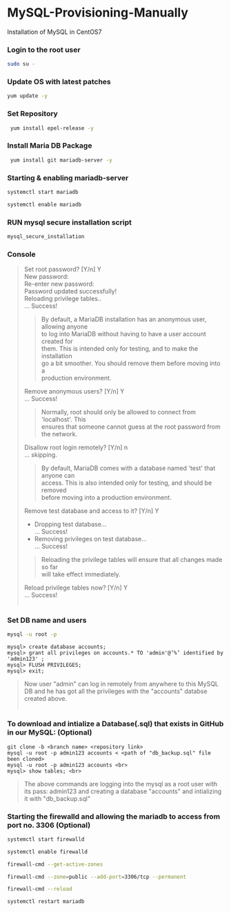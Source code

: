 # MySQL-Provisioning-Manually
Installation of MySQL in CentOS7
### Login to the root user
 ```sh
 sudo su -
 ```
### Update OS with latest patches
 ```sh 
 yum update -y 
 ```
### Set Repository
 ```sh
  yum install epel-release -y 
 ```
### Install Maria DB Package
```sh
 yum install git mariadb-server -y
 ```
### Starting & enabling mariadb-server
```sh
systemctl start mariadb
```
```sh
systemctl enable mariadb
```
### RUN mysql secure installation script
 ```sh
 mysql_secure_installation
 ```   
 ### Console <br>
> Set root password? [Y/n] Y <br> 
> New password: <br>
> Re-enter new password: <br>
> Password updated successfully! <br>
> Reloading privilege tables.. <br>
> ... Success! <br>
>>
>> By default, a MariaDB installation has an anonymous user, allowing anyone <br>
>> to log into MariaDB without having to have a user account created for <br>
>> them. This is intended only for testing, and to make the installation <br>
>> go a bit smoother. You should remove them before moving into a <br>
>> production environment.
>>  <br>
>>  
> Remove anonymous users? [Y/n] Y <br>
> ... Success! <br>
> 
>> 
>> Normally, root should only be allowed to connect from 'localhost'. This <br>
>> ensures that someone cannot guess at the root password from the network.<br>
>> 
>  Disallow root login remotely? [Y/n] n <br>
> ... skipping. <br>
>>
>> By default, MariaDB comes with a database named 'test' that anyone can <br>
>> access. This is also intended only for testing, and should be removed <br>
>> before moving into a production environment. <br>
>> 
>Remove test database and access to it? [Y/n] Y <br>
> - Dropping test database... <br>
> ... Success! <br>
> - Removing privileges on test database... <br>
> ... Success! <br>
>>
>> Reloading the privilege tables will ensure that all changes made so far <br>
>> will take effect immediately. <br>
>> 
> Reload privilege tables now? [Y/n] Y <br>
> ... Success! <br> <br>

### Set DB name and users
```sh
mysql -u root -p
```
~~~
mysql> create database accounts;
mysql> grant all privileges on accounts.* TO 'admin'@’%’ identified by 'admin123' ;
mysql> FLUSH PRIVILEGES;
mysql> exit;
~~~
> Now user "admin" can log in remotely from anywhere to this MySQL DB and he has got all the privileges with the "accounts" databse created above. <br>
> <br>

### To download and intialize a Database(.sql) that exists in GitHub in our MySQL: (Optional)
~~~
git clone -b <branch name> <repository link> 
mysql -u root -p admin123 accounts < <path of "db_backup.sql" file been cloned> 
mysql -u root -p admin123 accounts <br>
mysql> show tables; <br>
~~~
> The above commands are logging into the mysql as a root user with its pass: admin123 and creating a database "accounts" and intializing it with "db_backup.sql"

### Starting the firewalld and allowing the mariadb to access from port no. 3306 (Optional)
```sh
systemctl start firewalld
```
```sh
systemctl enable firewalld
```
```sh
firewall-cmd --get-active-zones
```
```sh
firewall-cmd --zone=public --add-port=3306/tcp --permanent
```
```sh
firewall-cmd --reload
```
```sh
systemctl restart mariadb
```
